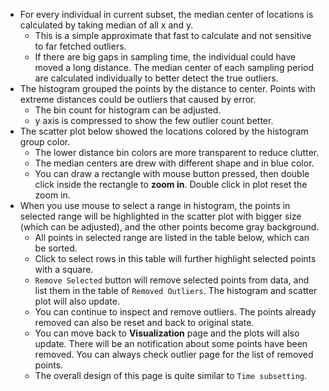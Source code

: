 - For every individual in current subset, the median center of locations is calculated by taking median of all x and y. 
    - This is a simple approximate that fast to calculate and not sensitive to far fetched outliers.
    - If there are big gaps in sampling time, the individual could have moved a long distance. The median center of each sampling period are calculated individually to better detect the true outliers.
- The histogram grouped the points by the distance to center. Points with extreme distances could be outliers that caused by error.
    - The bin count for histogram can be adjusted.
    - y axis is compressed to show the few outlier count better.
- The scatter plot below showed the locations colored by the histogram group color.
    - The lower distance bin colors are more transparent to reduce clutter.
    - The median centers are drew with different shape and in blue color.
    - You can draw a rectangle with mouse button pressed, then double click inside the rectangle to **zoom in**. Double click in plot reset the zoom in.
- When you use mouse to select a range in histogram, the points in selected range will be highlighted in the scatter plot with bigger size (which can be adjusted), and the other points become gray background.
    - All points in selected range are listed in the table below, which can be sorted.
    - Click to select rows in this table will further highlight selected points with a square.
    - `Remove Selected` button will remove selected points from data, and list them in the table of `Removed Outliers`. The histogram and scatter plot will also update.
    - You can continue to inspect and remove outliers. The points already removed can also be reset and back to original state.
    - You can move back to **Visualization** page and the plots will also update. There will be an notification about some points have been removed. You can always check outlier page for the list of removed points.
    - The overall design of this page is quite similar to `Time subsetting`.
